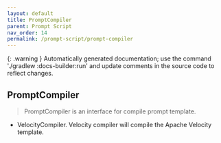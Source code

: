 ```yaml
---
layout: default
title: PromptCompiler
parent: Prompt Script
nav_order: 14
permalink: /prompt-script/prompt-compiler
---
```


{: .warning }
Automatically generated documentation; use the command './gradlew :docs-builder:run' and update comments in the source code to reflect changes.

## PromptCompiler 

> PromptCompiler is an interface for compile prompt template.

- VelocityCompiler. Velocity compiler will compile the Apache Velocity template.
